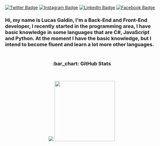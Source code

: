 [![Twitter Badge](https://img.shields.io/twitter/follow/LucaasGaldinno?color=%234fffff&label=%40LucaasGaldinno&logo=twitter&logoColor=white&style=for-the-badge)](https://twitter.com/LucaasGaldinno)
[![Instagram Badge](https://img.shields.io/badge/lucaasgaldinno--%2300EBEB?style=for-the-badge&logo=instagram&logoColor=white)](https://www.instagram.com/lucaasgaldinno/)
[![LinkedIn Badge](https://img.shields.io/badge/linkedin--%2300EBEB?style=for-the-badge&logo=linkedin&logoColor=white)]()
[![Facebook Badge](https://img.shields.io/badge/facebook--%2300EBEB?style=for-the-badge&logo=facebook&logoColor=white)](https://www.facebook.com/Lucas.Galdino.com.br)

### Hi, my name is Lucas Galdin, I'm a Back-End and Front-End developer, I recently started in the programming area, I have basic knowledge in some languages that are C#, JavaScript and Python. At the moment I have the basic knowledge, but I intend to become fluent and learn a lot more other languages.<br><br>


<h3 align="center">:bar_chart: GitHub Stats</h3><br>

<p align="center">
<img src="https://github-readme-stats.vercel.app/api?username=LucasGaldinno&show_icons=true&theme=radical&github.com/LucasGaldinno/github-readme-stats">
<img height="198em" src="https://github-readme-stats.vercel.app/api/top-langs/?username=LucasGaldinno&layout=compact&theme=radical&github.com/anuraghazra/github-readme-stats"></p>


